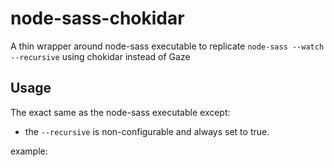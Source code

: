 # node-sass-chokidar

A thin wrapper around node-sass executable to replicate `node-sass --watch --recursive` using chokidar instead of Gaze


## Usage

The exact same as the node-sass executable except:

 - the `--recursive` is non-configurable and always set to true.

example:

